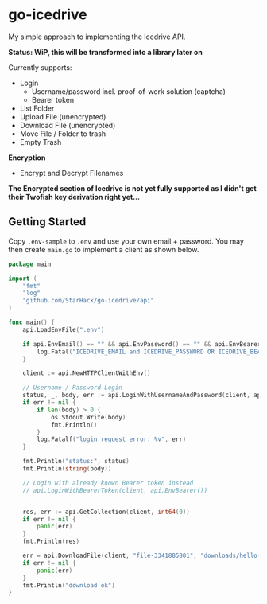 # go-icedrive

My simple approach to implementing the Icedrive API.

**Status: WiP, this will be transformed into a library later on**

Currently supports:

- Login
  - Username/password incl. proof-of-work solution (captcha)
  - Bearer token
- List Folder
- Upload File (unencrypted)
- Download File (unencrypted)
- Move File / Folder to trash
- Empty Trash

**Encryption**

- Encrypt and Decrypt Filenames

**The Encrypted section of Icedrive is not yet fully supported as I didn't get their Twofish key derivation right yet...**

## Getting Started

Copy `.env-sample` to `.env` and use your own email + password. You may then create `main.go` to implement a client as shown below.

```go
package main

import (
	"fmt"
	"log"
	"github.com/StarHack/go-icedrive/api"
)

func main() {
	api.LoadEnvFile(".env")

	if api.EnvEmail() == "" && api.EnvPassword() == "" && api.EnvBearer() == "" {
		log.Fatal("ICEDRIVE_EMAIL and ICEDRIVE_PASSWORD OR ICEDRIVE_BEARER must be set")
	}

	client := api.NewHTTPClientWithEnv()

	// Username / Password Login
	status, _, body, err := api.LoginWithUsernameAndPassword(client, api.EnvEmail(), api.EnvPassword(), api.EnvHmac())
	if err != nil {
		if len(body) > 0 {
			os.Stdout.Write(body)
			fmt.Println()
		}
		log.Fatalf("login request error: %v", err)
	}

	fmt.Println("status:", status)
	fmt.Println(string(body))

	// Login with already known Bearer token instead
	// api.LoginWithBearerToken(client, api.EnvBearer())


	res, err := api.GetCollection(client, int64(0))
	if err != nil {
		panic(err)
	}
	fmt.Println(res)

	err = api.DownloadFile(client, "file-3341885801", "downloads/hello-world.txt")
	if err != nil {
		panic(err)
	}
	fmt.Println("download ok")
}

```
